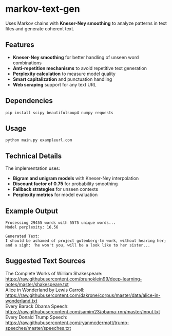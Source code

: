 # markov-text-gen
Uses Markov chains with **Kneser-Ney smoothing** to analyze patterns in text files and generate coherent text.

## Features
- **Kneser-Ney smoothing** for better handling of unseen word combinations
- **Anti-repetition mechanisms** to avoid repetitive text generation
- **Perplexity calculation** to measure model quality
- **Smart capitalization** and punctuation handling
- **Web scraping** support for any text URL

## Dependencies
`pip install scipy beautifulsoup4 numpy requests`

## Usage
`python main.py exampleurl.com`

## Technical Details
The implementation uses:
- **Bigram and unigram models** with Kneser-Ney interpolation
- **Discount factor of 0.75** for probability smoothing
- **Fallback strategies** for unseen contexts
- **Perplexity metrics** for model evaluation

## Example Output
```
Processing 29455 words with 5575 unique words...
Model perplexity: 16.56

Generated Text:
I should be ashamed of project gutenberg-tm work, without hearing her; and a sigh: 'he won't you, will be a look like to her sister...
```

## Suggested Text Sources
The Complete Works of William Shakespeare: https://raw.githubusercontent.com/brunoklein99/deep-learning-notes/master/shakespeare.txt<br>
Alice in Wonderland by Lewis Carroll: https://raw.githubusercontent.com/dakrone/corpus/master/data/alice-in-wonderland.txt<br>
Every Barack Obama Speech: https://raw.githubusercontent.com/samim23/obama-rnn/master/input.txt<br>
Every Donald Trump Speech: https://raw.githubusercontent.com/ryanmcdermott/trump-speeches/master/speeches.txt
